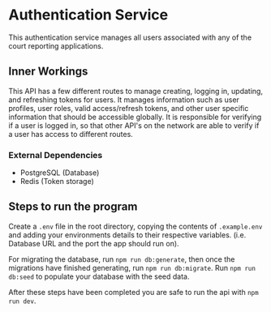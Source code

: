 # Authentication Service

This authentication service manages all users associated with any of the court reporting applications.

## Inner Workings

This API has a few different routes to manage creating, logging in, updating, and refreshing tokens for users. It manages information such as user profiles, user roles, valid access/refresh tokens, and other user specific information that should be accessible globally. It is responsible for verifying if a user is logged in, so that other API's on the network are able to verify if a user has access to different routes.

### External Dependencies

- PostgreSQL (Database)
- Redis (Token storage)

## Steps to run the program

Create a `.env` file in the root directory, copying the contents of `.example.env` and adding your environments details to their respective variables. (i.e. Database URL and the port the app should run on).

For migrating the database, run `npm run db:generate`, then once the migrations have finished generating, run `npm run db:migrate`. Run `npm run db:seed` to populate your database with the seed data.

After these steps have been completed you are safe to run the api with `npm run dev`.
